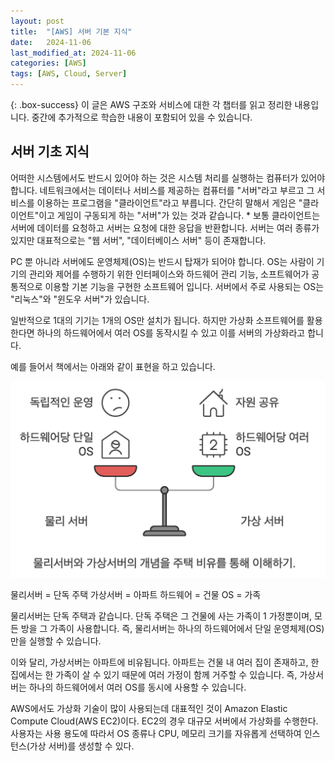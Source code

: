 ```yaml
---
layout: post
title:  "[AWS] 서버 기본 지식"
date:   2024-11-06
last_modified_at: 2024-11-06
categories: [AWS]
tags: [AWS, Cloud, Server]
---
```


{: .box-success}
이 글은 AWS 구조와 서비스에 대한 각 챕터를 읽고 정리한 내용입니다.
중간에 추가적으로 학습한 내용이 포함되어 있을 수 있습니다. 

##  서버 기초 지식

어떠한 시스템에서도 반드시 있어야 하는 것은 시스템 처리를 실행하는 컴퓨터가 있어야 합니다.
네트워크에서는 데이터나 서비스를 제공하는 컴퓨터를 "서버"라고 부르고 그 서비스를 이용하는 프로그램을 "클라이언트"라고 부릅니다.
간단히 말해서 게임은 "클라이언트"이고 게임이 구동되게 하는 "서버"가 있는 것과 같습니다. 
    * 보통 클라이언트는 서버에 데이터를 요청하고 서버는 요청에 대한 응답을 반환합니다. 
서버는 여러 종류가 있지만 대표적으로는 "웹 서버", "데이터베이스 서버" 등이 존재합니다.

PC 뿐 아니라 서버에도 운영체제(OS)는 반드시 탑재가 되어야 합니다.
OS는 사람이 기기의 관리와 제어를 수행하기 위한 인터페이스와 하드웨어 관리 기능, 소프트웨어가 공통적으로 이용할 기본 기능을 구현한 소프트웨어 입니다.
서버에서 주로 사용되는 OS는 "리눅스"와 "윈도우 서버"가 있습니다.

일반적으로 1대의 기기는 1개의 OS만 설치가 됩니다. 
하지만 가상화 소프트웨어를 활용한다면 하나의 하드웨어에서 여러 OS를 동작시킬 수 있고 이를 서버의 가상화라고 합니다.

예를 들어서 책에서는 아래와 같이 표현을 하고 있습니다. 

![aws-server-baic](img/aws-server-basic.png)

물리서버 = 단독 주택
가상서버 = 아파트
하드웨어 = 건물
OS = 가족

물리서버는 단독 주택과 같습니다. 
단독 주택은 그 건물에 사는 가족이 1 가정뿐이며, 모든 방을 그 가족이 사용합니다. 
즉, 물리서버는 하나의 하드웨어에서 단일 운영체제(OS)만을 실행할 수 있습니다. 

이와 달리, 가상서버는 아파트에 비유됩니다. 
아파트는 건물 내 여러 집이 존재하고, 한 집에서는 한 가족이 살 수 있기 때문에 여러 가정이 함께 거주할 수 있습니다. 
즉, 가상서버는 하나의 하드웨어에서 여러 OS를 동시에 사용할 수 있습니다.

AWS에서도 가상화 기술이 많이 사용되는데 대표적인 것이 Amazon Elastic Compute Cloud(AWS EC2)이다.
EC2의 경우 대규모 서버에서 가상화를 수행한다. 
사용자는 사용 용도에 따라서 OS 종류나 CPU, 메모리 크기를 자유롭게 선택하여 인스턴스(가상 서버)를 생성할 수 있다. 